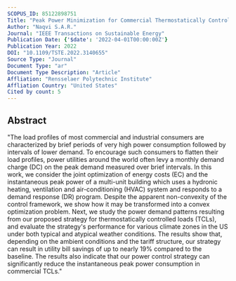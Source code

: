 ```yaml
---
SCOPUS_ID: 85122898751
Title: "Peak Power Minimization for Commercial Thermostatically Controlled Loads in Multi-Unit Grid-Interactive Efficient Buildings"
Author: "Naqvi S.A.R."
Journal: "IEEE Transactions on Sustainable Energy"
Publication Date: {'$date': '2022-04-01T00:00:00Z'}
Publication Year: 2022
DOI: "10.1109/TSTE.2022.3140655"
Source Type: "Journal"
Document Type: "ar"
Document Type Description: "Article"
Affliation: "Rensselaer Polytechnic Institute"
Affliation Country: "United States"
Cited by count: 5
---
```


## Abstract
"The load profiles of most commercial and industrial consumers are characterized by brief periods of very high power consumption followed by intervals of lower demand. To encourage such consumers to flatten their load profiles, power utilities around the world often levy a monthly demand charge (DC) on the peak demand measured over brief intervals. In this work, we consider the joint optimization of energy costs (EC) and the instantaneous peak power of a multi-unit building which uses a hydronic heating, ventilation and air-conditioning (HVAC) system and responds to a demand response (DR) program. Despite the apparent non-convexity of the control framework, we show how it may be transformed into a convex optimization problem. Next, we study the power demand patterns resulting from our proposed strategy for thermostatically controlled loads (TCLs), and evaluate the strategy's performance for various climate zones in the US under both typical and atypical weather conditions. The results show that, depending on the ambient conditions and the tariff structure, our strategy can result in utility bill savings of up to nearly 19% compared to the baseline. The results also indicate that our power control strategy can significantly reduce the instantaneous peak power consumption in commercial TCLs."
